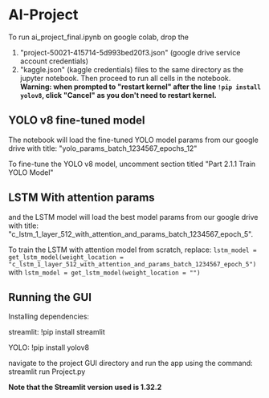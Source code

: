 # AI-Project
To run ai_project_final.ipynb on google colab, drop the 
1. "project-50021-415714-5d993bed20f3.json" (google drive service account credentials)
2. "kaggle.json" (kaggle credentials)
files to the same directory as the jupyter notebook. Then proceed to run all cells in the notebook. 
**Warning: when prompted to "restart kernel" after the line `!pip install yolov8`, click "Cancel" as you don't need to restart kernel.** 
## YOLO v8 fine-tuned model
The notebook will load the fine-tuned YOLO model params from our google drive with title:
"yolo_params_batch_1234567_epochs_12"

To fine-tune the YOLO v8 model, uncomment section titled "Part 2.1.1 Train YOLO Model"
## LSTM With attention params
and the LSTM model will load the best model params from our google drive with title: 
"c_lstm_1_layer_512_with_attention_and_params_batch_1234567_epoch_5". 

To train the LSTM with attention model from scratch, replace:
`lstm_model = get_lstm_model(weight_location = "c_lstm_1_layer_512_with_attention_and_params_batch_1234567_epoch_5")`
with
`lstm_model = get_lstm_model(weight_location = "")`

## Running the GUI
Installing dependencies:

streamlit:
!pip install streamlit

YOLO:
!pip install yolov8

navigate to the project GUI directory and run the app using the command:
streamlit run Project.py

**Note that the Streamlit version used is 1.32.2**
